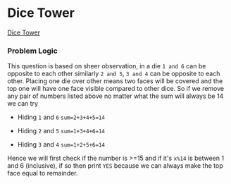 # Dice Tower
[Dice Tower](https://codeforces.com/problemset/problem/1266/B)

### Problem Logic
This question is based on sheer observation, in a die `1 and 6` can be opposite to each other similarly `2 and 5`, `3 and 4` can be opposite to each other. Placing one die over other means two faces will be covered and the top one will have one face visible compared to other dice. So if we remove any pair of numbers listed above no matter what the sum will always be 14 we can try

- Hiding `1` and `6`
    `sum=2+3+4+5=14`

- Hiding `2` and `5`
    `sum=1+3+4+6=14`

- Hiding `3` and `4`
    `sum=1+2+5+6=14`

Hence we will first check if the number is >=15 and if it's `x%14` is between 1 and 6 (inclusive), if so then print `YES` because we can always make the top face equal to remainder.